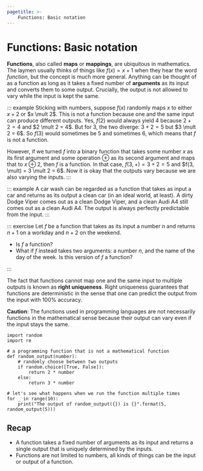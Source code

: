 ```yaml
---
pagetitle: >-
    Functions: Basic notation
---
```


# Functions: Basic notation

**Functions**, also called **maps** or **mappings**, are ubiquitous in mathematics.
The laymen usually thinks of things like $f(x) = x + 1$ when they hear the word *function*, but the concept is much more general.
Anything can be thought of as a function as long as it takes a fixed number of **arguments** as its input and converts them to some output.
Crucially, the output is not allowed to vary while the input is kept the same.

::: example
Sticking with numbers, suppose $f(x)$ randomly maps $x$ to either $x+2$ or $x \mult 2$.
This is not a function because one and the same input can produce different outputs.
Yes, $f(2)$ would always yield $4$ because $2 + 2 = 4$ and $2 \mult 2 = 4$.
But for $3$, the two diverge: $3 + 2 = 5$ but $3 \mult 2 = 6$.
So $f(3)$ would sometimes be $5$ and sometimes $6$, which means that $f$ is not a function.

However, if we turned $f$ into a binary function that takes some number $x$ as its first argument and some operation $\oplus$ as its second argument and maps that to $x \oplus 2$, then $f$ is a function.
In that case, $f(3, +) = 3 + 2 = 5$ and $f(3, \mult) = 3 \mult 2 = 6$.
Now it is okay that the outputs vary because we are also varying the inputs.
:::

::: example
A car wash can be regarded as a function that takes as input a car and returns as its output a clean car (in an ideal world, at least).
A dirty Dodge Viper comes out as a clean Dodge Viper, and a clean Audi A4 still comes out as a clean Audi A4.
The output is always perfectly predictable from the input.
:::

::: exercise
Let $f$ be a function that takes as its input a number $n$ and returns $n+1$ on a workday and $n+2$ on the weekend.

- Is $f$ a function?
- What if $f$ instead takes two arguments: a number $n$, and the name of the day of the week.
  Is this version of $f$ a function?

:::

The fact that functions cannot map one and the same input to multiple outputs is known as **right uniqueness**.
Right uniqueness guarantees that functions are deterministic in the sense that one can predict the output from the input with 100% accuracy.

**Caution**: The functions used in programming languages are not necessarily functions in the mathematical sense because their output can vary even if the input stays the same.

``` jupyterpython
import random
import re

# a programming function that is not a mathematical function
def random_output(number):
    # randomly choose between two outputs
    if random.choice([True, False]):
        return 2 * number
    else:
        return 3 * number

# let's see what happens when we run the function multiple times
for _ in range(10):
    print("The output of random_output({}) is {}".format(5, random_output(5)))
```

<!-- ```python -->
<!-- import random -->
<!-- import re -->
<!-- import ipywidgets -->
<!-- from ipywidgets import Button, Layout -->
<!--  -->
<!-- from IPython.display import display -->
<!--  -->
<!-- # a programming function that is not a mathematical function -->
<!-- def random_output(number): -->
<!--     # randomly choose between two outputs -->
<!--     if random.choice([True, False]): -->
<!--         return 2 * number -->
<!--     else: -->
<!--         return 3 * number -->
<!--  -->
<!-- b = ipywidgets.Button(description='Click to run randomization', -->
<!--            layout=Layout(width='50%', height='80px')) -->
<!-- display(b) -->
<!--  -->
<!-- def on_button_clicked(b): -->
<!--     for _ in range(10): -->
<!--         print("The output of random_output({}) is {}".format(5, random_output(5))) -->
<!--      -->
<!-- b.on_click(on_button_clicked) -->
<!-- ``` -->

## Recap

- A function takes a fixed number of arguments as its input and returns a single output that is uniquely determined by the inputs.
- Functions are not limited to numbers, all kinds of things can be the input or output of a function.
